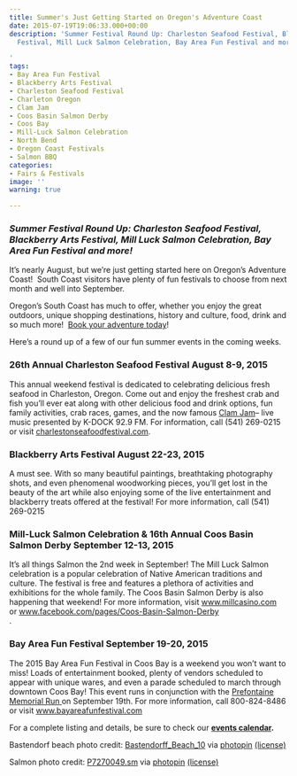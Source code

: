 ```yaml
---
title: Summer's Just Getting Started on Oregon's Adventure Coast
date: 2015-07-19T19:06:33.000+00:00
description: 'Summer Festival Round Up: Charleston Seafood Festival, Blackberry Arts
  Festival, Mill Luck Salmon Celebration, Bay Area Fun Festival and more!

'
tags:
- Bay Area Fun Festival
- Blackberry Arts Festival
- Charleston Seafood Festival
- Charleton Oregon
- Clam Jam
- Coos Basin Salmon Derby
- Coos Bay
- Mill-Luck Salmon Celebration
- North Bend
- Oregon Coast Festivals
- Salmon BBQ
categories:
- Fairs & Festivals
image: ''
warning: true

---
```

### _Summer Festival Round Up: Charleston Seafood Festival, Blackberry Arts Festival, Mill Luck Salmon Celebration, Bay Area Fun Festival and more!_

It’s nearly August, but we’re just getting started here on Oregon’s Adventure Coast!  South Coast visitors have plenty of fun festivals to choose from next month and well into September.

Oregon’s South Coast has much to offer, whether you enjoy the great outdoors, unique shopping destinations, history and culture, food, drink and so much more!  <a href="/trip-ideas/" target="_blank">Book your adventure today</a>!

Here’s a round up of a few of our fun summer events in the coming weeks.

### 26th Annual Charleston Seafood Festival August 8-9, 2015

This annual weekend festival is dedicated to celebrating delicious fresh seafood in Charleston, Oregon. Come out and enjoy the freshest crab and fish you’ll ever eat along with other delicious food and drink options, fun family activities, crab races, games, and the now famous <a href="http://charlestonseafoodfestival.com/k-dock-92-9-clam-jam/" target="_blank">Clam Jam</a>– live music presented by K-DOCK 92.9 FM. For information, call (541) 269-0215 or visit <a href="http://charlestonseafoodfestival.com/" target="_blank">charlestonseafoodfestival.com</a>.

### Blackberry Arts Festival August 22-23, 2015

A must see. With so many beautiful paintings, breathtaking photography shots, and even phenomenal woodworking pieces, you’ll get lost in the beauty of the art while also enjoying some of the live entertainment and blackberry treats offered at the festival! For more information, call (541) 269-0215

### Mill-Luck Salmon Celebration & 16th Annual Coos Basin Salmon Derby September 12-13, 2015

It’s all things Salmon the 2nd week in September! The Mill Luck Salmon celebration is a popular celebration of Native American traditions and culture. The festival is free and features a plethora of activities and exhibitions for the whole family. The Coos Basin Salmon Derby is also happening that weekend! For more information, visit <a href="http://www.millcasino.com/" target="_blank">www.millcasino.com</a> or <a href="http://www.facebook.com/pages/Coos-Basin-Salmon-Derby/200180133368625" target="_blank">www.facebook.com/pages/Coos-Basin-Salmon-Derby<br /> </a>.

### Bay Area Fun Festival September 19-20, 2015

The 2015 Bay Area Fun Festival in Coos Bay is a weekend you won’t want to miss! Loads of entertainment booked, plenty of vendors scheduled to appear with unique wares, and even a parade scheduled to march through downtown Coos Bay! This event runs in conjunction with the <a href="https://prefontainerun.com/run-info.php" target="_blank" class="broken_link">Prefontaine Memorial Run </a>on September 19th. For more information, call 800-824-8486 or visit <a href="http://www.bayareafunfestival.com/" target="_blank">www.bayareafunfestival.com</a>

For a complete listing and details, be sure to check our **<a href="/events " target="_blank">events calendar</a>.**

Bastendorf beach photo credit: [Bastendorff_Beach_10](http://www.flickr.com/photos/50169152@N06/8885012664) via [photopin](http://photopin.com) [(license)](https://creativecommons.org/licenses/by-sa/2.0/)

Salmon photo credit: [P7270049.sm](http://www.flickr.com/photos/30690243@N03/14776178961) via [photopin](http://photopin.com) [(license)](https://creativecommons.org/licenses/by-nd/2.0/)